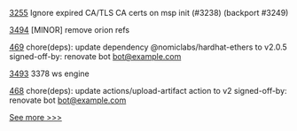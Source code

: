 
[3255](https://github.com/hyperledger/fabric/pull/3255) Ignore expired CA/TLS CA certs on msp init (#3238) (backport #3249)

[3494](https://github.com/hyperledger/besu/pull/3494) [MINOR] remove orion refs

[469](https://github.com/hyperledger-labs/blockchain-carbon-accounting/pull/469) chore(deps): update dependency @nomiclabs/hardhat-ethers to v2.0.5 signed-off-by: renovate bot <bot@example.com>

[3493](https://github.com/hyperledger/besu/pull/3493) 3378 ws engine

[468](https://github.com/hyperledger-labs/blockchain-carbon-accounting/pull/468) chore(deps): update actions/upload-artifact action to v2 signed-off-by: renovate bot <bot@example.com>


[See more >>>](https://start-here.hyperledger.org/pull-requests)
